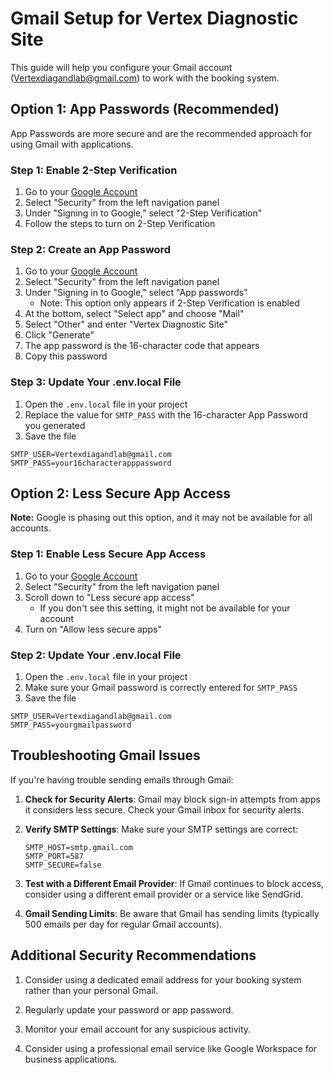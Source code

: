 # Gmail Setup for Vertex Diagnostic Site

This guide will help you configure your Gmail account (Vertexdiagandlab@gmail.com) to work with the booking system.

## Option 1: App Passwords (Recommended)

App Passwords are more secure and are the recommended approach for using Gmail with applications.

### Step 1: Enable 2-Step Verification

1. Go to your [Google Account](https://myaccount.google.com/)
2. Select "Security" from the left navigation panel
3. Under "Signing in to Google," select "2-Step Verification"
4. Follow the steps to turn on 2-Step Verification

### Step 2: Create an App Password

1. Go to your [Google Account](https://myaccount.google.com/)
2. Select "Security" from the left navigation panel
3. Under "Signing in to Google," select "App passwords"
   - Note: This option only appears if 2-Step Verification is enabled
4. At the bottom, select "Select app" and choose "Mail"
5. Select "Other" and enter "Vertex Diagnostic Site"
6. Click "Generate"
7. The app password is the 16-character code that appears
8. Copy this password

### Step 3: Update Your .env.local File

1. Open the `.env.local` file in your project
2. Replace the value for `SMTP_PASS` with the 16-character App Password you generated
3. Save the file

```
SMTP_USER=Vertexdiagandlab@gmail.com
SMTP_PASS=your16characterapppassword
```

## Option 2: Less Secure App Access

**Note:** Google is phasing out this option, and it may not be available for all accounts.

### Step 1: Enable Less Secure App Access

1. Go to your [Google Account](https://myaccount.google.com/)
2. Select "Security" from the left navigation panel
3. Scroll down to "Less secure app access"
   - If you don't see this setting, it might not be available for your account
4. Turn on "Allow less secure apps"

### Step 2: Update Your .env.local File

1. Open the `.env.local` file in your project
2. Make sure your Gmail password is correctly entered for `SMTP_PASS`
3. Save the file

```
SMTP_USER=Vertexdiagandlab@gmail.com
SMTP_PASS=yourgmailpassword
```

## Troubleshooting Gmail Issues

If you're having trouble sending emails through Gmail:

1. **Check for Security Alerts**: Gmail may block sign-in attempts from apps it considers less secure. Check your Gmail inbox for security alerts.

2. **Verify SMTP Settings**: Make sure your SMTP settings are correct:
   ```
   SMTP_HOST=smtp.gmail.com
   SMTP_PORT=587
   SMTP_SECURE=false
   ```

3. **Test with a Different Email Provider**: If Gmail continues to block access, consider using a different email provider or a service like SendGrid.

4. **Gmail Sending Limits**: Be aware that Gmail has sending limits (typically 500 emails per day for regular Gmail accounts).

## Additional Security Recommendations

1. Consider using a dedicated email address for your booking system rather than your personal Gmail.

2. Regularly update your password or app password.

3. Monitor your email account for any suspicious activity.

4. Consider using a professional email service like Google Workspace for business applications.
